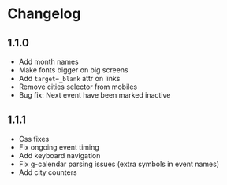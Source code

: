 # Changelog

## 1.1.0

- Add month names
- Make fonts bigger on big screens
- Add `target=_blank` attr on links
- Remove cities selector from mobiles
- Bug fix: Next event have been marked inactive

## 1.1.1

- Css fixes
- Fix ongoing event timing
- Add keyboard navigation
- Fix g-calendar parsing issues (extra symbols in event names)
- Add city counters
